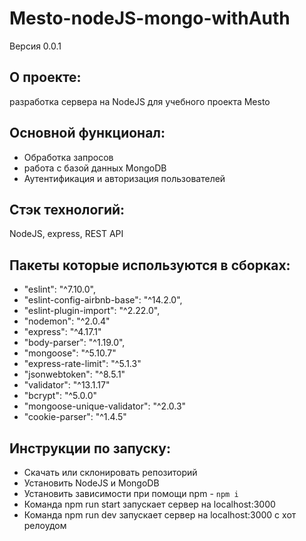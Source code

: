 # Mesto-nodeJS-mongo-withAuth
Версия 0.0.1

## О проекте:
разработка сервера  на NodeJS для учебного проекта Mesto


## Основной функционал:
- Обработка запросов
- работа с базой данных MongoDB
- Аутентификация и авторизация пользователей

## Стэк технологий:
NodeJS, express, REST API

## Пакеты которые используются в сборках:

  - "eslint": "^7.10.0",
  - "eslint-config-airbnb-base": "^14.2.0",
  - "eslint-plugin-import": "^2.22.0",
  - "nodemon": "^2.0.4"
  - "express": "^4.17.1"
  - "body-parser": "^1.19.0",
  - "mongoose": "^5.10.7"
  - "express-rate-limit": "^5.1.3"
  - "jsonwebtoken": "^8.5.1"
  - "validator": "^13.1.17"
  - "bcrypt": "^5.0.0"
  - "mongoose-unique-validator": "^2.0.3"
  - "cookie-parser": "^1.4.5"

## Инструкции по запуску:
- Скачать или склонировать репозиторий
- Установить NodeJS и MongoDB
- Установить зависимости при помощи npm - `npm i`
- Команда npm run start запускает сервер на localhost:3000
- Команда npm run dev запускает сервер на localhost:3000 с хот релоудом
